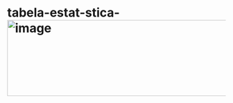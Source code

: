 # tabela-estat-stica- <img width="538" height="176" alt="image" src="https://github.com/user-attachments/assets/f7d8e8b0-6a22-4924-84aa-d7ee2043f24e" />
